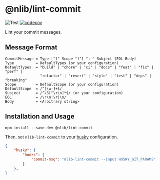 # @nlib/lint-commit

![Test](https://github.com/nlibjs/lint-commit/workflows/Test/badge.svg)
[![codecov](https://codecov.io/gh/nlibjs/lint-commit/branch/master/graph/badge.svg)](https://codecov.io/gh/nlibjs/lint-commit)

Lint your commit messages.

## Message Format

```
CommitMessage = Type ["(" Scope ")"] ": " Subject [EOL Body]
Type          = DefaultTypes (or your configuration)
DefaultTypes  = "build" | "chore" | "ci" | "docs" | "feat" | "fix" | "perf" |
                "refactor" | "revert" | "style" | "test" | "deps" | "breaking"
Scope         = DefaultScope (or your configuration)
DefaultScope  = /^[\w-]+$/
Subject       = /^\S[^\r\n]*$/ (or your configuration)
EOL           = /\r\n|\r|\n/
Body          = <Arbitrary string>
```

## Installation and Usage

```
npm install --save-dev @nlib/lint-commit
```

Then, set `nlib-lint-commit` to your [husky] configuration.

```json
{
    "husky": {
        "hooks": {
            "commit-msg": "nlib-lint-commit --input HUSKY_GIT_PARAMS"
        }
    },
}
```

[husky]: https://www.npmjs.com/package/husky
